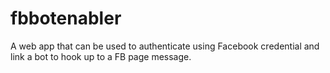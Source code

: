# fbbotenabler
A web app that can be used to authenticate using Facebook credential and link a bot to hook up to a FB page message.
